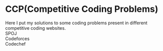 # CCP(Competitive Coding Problems)
Here I put my solutions to some coding problems present in different competitive coding websites.
<br/>SPOJ
<br/>Codeforces
<br/>Codechef
